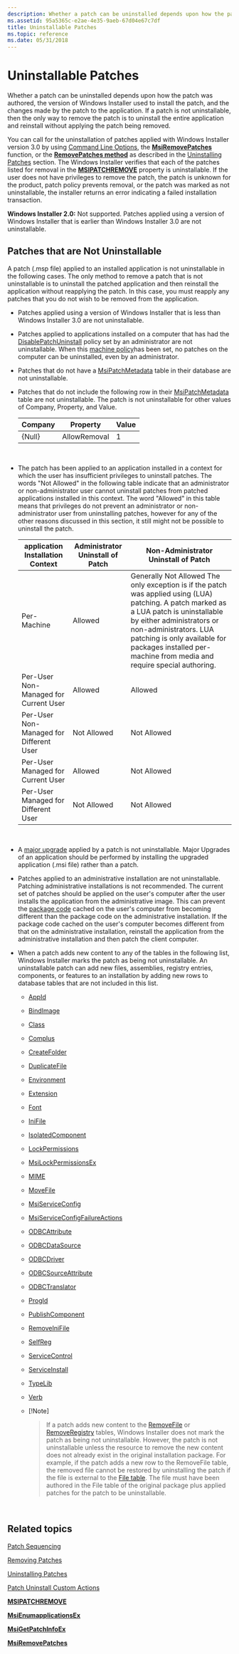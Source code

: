 ```yaml
---
description: Whether a patch can be uninstalled depends upon how the patch was authored, the version of Windows Installer used to install the patch, and the changes made by the patch to the application.
ms.assetid: 95a5365c-e2ae-4e35-9aeb-67d04e67c7df
title: Uninstallable Patches
ms.topic: reference
ms.date: 05/31/2018
---
```


# Uninstallable Patches

Whether a patch can be uninstalled depends upon how the patch was authored, the version of Windows Installer used to install the patch, and the changes made by the patch to the application. If a patch is not uninstallable, then the only way to remove the patch is to uninstall the entire application and reinstall without applying the patch being removed.

You can call for the uninstallation of patches applied with Windows Installer version 3.0 by using [Command Line Options](command-line-options.md), the [**MsiRemovePatches**](/windows/desktop/api/Msi/nf-msi-msiremovepatchesa) function, or the [**RemovePatches method**](installer-removepatches.md) as described in the [Uninstalling Patches](uninstalling-patches.md) section. The Windows Installer verifies that each of the patches listed for removal in the [**MSIPATCHREMOVE**](msipatchremove.md) property is uninstallable. If the user does not have privileges to remove the patch, the patch is unknown for the product, patch policy prevents removal, or the patch was marked as not uninstallable, the installer returns an error indicating a failed installation transaction.

**Windows Installer 2.0:** Not supported. Patches applied using a version of Windows Installer that is earlier than Windows Installer 3.0 are not uninstallable.

## Patches that are Not Uninstallable

A patch (.msp file) applied to an installed application is not uninstallable in the following cases. The only method to remove a patch that is not uninstallable is to uninstall the patched application and then reinstall the application without reapplying the patch. In this case, you must reapply any patches that you do not wish to be removed from the application.

-   Patches applied using a version of Windows Installer that is less than Windows Installer 3.0 are not uninstallable.
-   Patches applied to applications installed on a computer that has had the [DisablePatchUninstall](disablepatchuninstall.md) policy set by an administrator are not uninstallable. When this [machine policy](machine-policies.md)has been set, no patches on the computer can be uninstalled, even by an administrator.
-   Patches that do not have a [MsiPatchMetadata](msipatchmetadata-table.md) table in their database are not uninstallable.
-   Patches that do not include the following row in their [MsiPatchMetadata](msipatchmetadata-table.md) table are not uninstallable. The patch is not uninstallable for other values of Company, Property, and Value.

    | Company | Property     | Value |
    |---------|--------------|-------|
    | {Null}  | AllowRemoval | 1     |

    

     

-   The patch has been applied to an application installed in a context for which the user has insufficient privileges to uninstall patches. The words "Not Allowed" in the following table indicate that an administrator or non-administrator user cannot uninstall patches from patched applications installed in this context. The word "Allowed" in this table means that privileges do not prevent an administrator or non-administrator user from uninstalling patches, however for any of the other reasons discussed in this section, it still might not be possible to uninstall the patch.

    | application Installation Context        | Administrator Uninstall of Patch | Non-Administrator Uninstall of Patch                                                                                                                                                                                                                                                                             |
    |-----------------------------------------|----------------------------------|------------------------------------------------------------------------------------------------------------------------------------------------------------------------------------------------------------------------------------------------------------------------------------------------------------------|
    | Per-Machine                             | Allowed                          | Generally Not Allowed The only exception is if the patch was applied using (LUA) patching. A patch marked as a LUA patch is uninstallable by either administrators or non-administrators. LUA patching is only available for packages installed per-machine from media and require special authoring.<br/> |
    | Per-User Non-Managed for Current User   | Allowed                          | Allowed                                                                                                                                                                                                                                                                                                          |
    | Per-User Non-Managed for Different User | Not Allowed                      | Not Allowed                                                                                                                                                                                                                                                                                                      |
    | Per-User Managed for Current User       | Allowed                          | Not Allowed                                                                                                                                                                                                                                                                                                      |
    | Per-User Managed for Different User     | Not Allowed                      | Not Allowed                                                                                                                                                                                                                                                                                                      |

    

     

-   A [major upgrade](major-upgrades.md) applied by a patch is not uninstallable. Major Upgrades of an application should be performed by installing the upgraded application (.msi file) rather than a patch.
-   Patches applied to an administrative installation are not uninstallable. Patching administrative installations is not recommended. The current set of patches should be applied on the user's computer after the user installs the application from the administrative image. This can prevent the [package code](package-codes.md) cached on the user's computer from becoming different than the package code on the administrative installation. If the package code cached on the user's computer becomes different from that on the administrative installation, reinstall the application from the administrative installation and then patch the client computer.
-   When a patch adds new content to any of the tables in the following list, Windows Installer marks the patch as being not uninstallable. An uninstallable patch can add new files, assemblies, registry entries, components, or features to an installation by adding new rows to database tables that are not included in this list.

    -   [AppId](appid-table.md)
    -   [BindImage](bindimage-table.md)
    -   [Class](class-table.md)
    -   [Complus](complus-table.md)
    -   [CreateFolder](createfolder-table.md)
    -   [DuplicateFile](duplicatefile-table.md)
    -   [Environment](environment-table.md)
    -   [Extension](extension-table.md)
    -   [Font](font-table.md)
    -   [IniFile](inifile-table.md)
    -   [IsolatedComponent](isolatedcomponent-table.md)
    -   [LockPermissions](lockpermissions-table.md)
    -   [MsiLockPermissionsEx](msilockpermissionsex-table.md)
    -   [MIME](mime-table.md)
    -   [MoveFile](movefile-table.md)
    -   [MsiServiceConfig](msiserviceconfig-table.md)
    -   [MsiServiceConfigFailureActions](msiserviceconfigfailureactions-table.md)
    -   [ODBCAttribute](odbcattribute-table.md)
    -   [ODBCDataSource](odbcdatasource-table.md)
    -   [ODBCDriver](odbcdriver-table.md)
    -   [ODBCSourceAttribute](odbcsourceattribute-table.md)
    -   [ODBCTranslator](odbctranslator-table.md)
    -   [ProgId](progid-table.md)
    -   [PublishComponent](publishcomponent-table.md)
    -   [RemoveIniFile](removeinifile-table.md)
    -   [SelfReg](selfreg-table.md)
    -   [ServiceControl](servicecontrol-table.md)
    -   [ServiceInstall](serviceinstall-table.md)
    -   [TypeLib](typelib-table.md)
    -   [Verb](verb-table.md)
    -   [!Note]  
        > If a patch adds new content to the [RemoveFile](removefile-table.md) or [RemoveRegistry](removeregistry-table.md) tables, Windows Installer does not mark the patch as being not uninstallable. However, the patch is not uninstallable unless the resource to remove the new content does not already exist in the original installation package. For example, if the patch adds a new row to the RemoveFile table, the removed file cannot be restored by uninstalling the patch if the file is external to the [File table](file-table.md). The file must have been authored in the File table of the original package plus applied patches for the patch to be uninstallable.

         

## Related topics

<dl> <dt>

[Patch Sequencing](sequencing-patches.md)
</dt> <dt>

[Removing Patches](removing-patches.md)
</dt> <dt>

[Uninstalling Patches](uninstalling-patches.md)
</dt> <dt>

[Patch Uninstall Custom Actions](patch-uninstall-custom-actions.md)
</dt> <dt>

[**MSIPATCHREMOVE**](msipatchremove.md)
</dt> <dt>

[**MsiEnumapplicationsEx**](/windows/desktop/api/Msi/nf-msi-msienumproductsexa)
</dt> <dt>

[**MsiGetPatchInfoEx**](/windows/desktop/api/Msi/nf-msi-msigetpatchinfoexa)
</dt> <dt>

[**MsiRemovePatches**](/windows/desktop/api/Msi/nf-msi-msiremovepatchesa)
</dt> </dl>

 

 




